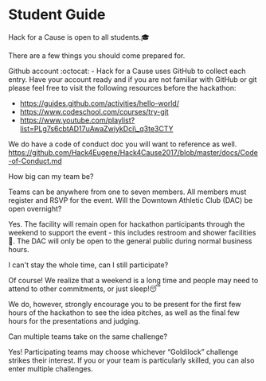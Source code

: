 # Student Guide

Hack for a Cause is open to all students.:mortar_board:

There are a few things you should come prepared for.

Github account :octocat: - Hack for a Cause uses GitHub to collect each entry. 
Have your account ready and if you are not familiar with GitHub or git please feel free to visit the following resources before the hackathon:
* https://guides.github.com/activities/hello-world/
* https://www.codeschool.com/courses/try-git
* https://www.youtube.com/playlist?list=PLg7s6cbtAD17uAwaZwiykDci\_q3te3CTY

We do have a code of conduct doc you will want to reference as well.
https://github.com/Hack4Eugene/Hack4Cause2017/blob/master/docs/Code-of-Conduct.md

How big can my team be?

Teams can be anywhere from one to seven members. All members must register and RSVP for the event. Will the Downtown Athletic Club (DAC) be open overnight?

Yes. The facility will remain open for hackathon participants through the weekend to support the event - this includes restroom and shower facilities :shower:. The DAC will only be open to the general public during normal business hours.

I can't stay the whole time, can I still participate?

Of course! We realize that a weekend is a long time and people may need to attend to other commitments, or just sleep!:sleeping: 

We do, however, strongly encourage you to be present for the first few hours of the hackathon to see the idea pitches, as well as the final few hours for the presentations and judging.

Can multiple teams take on the same challenge?

Yes! Participating teams may choose whichever “Goldilock” challenge strikes their interest. If you or your team is particularly skilled, you can also enter multiple challenges.


